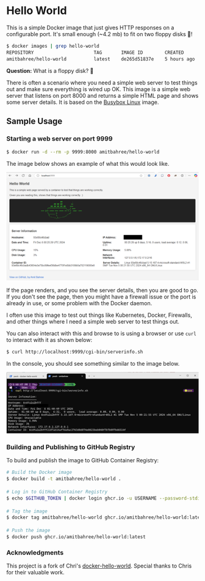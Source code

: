 # Hello World

This is a simple Docker image that just gives HTTP responses on a configurable port. It's small enough (~4.2 mb) to fit on two floppy disks 💾!

```bash
$ docker images | grep hello-world
REPOSITORY                      TAG       IMAGE ID        CREATED          VIRTUAL SIZE
amitbahree/hello-world          latest    de265d51837e    5 hours ago      4.28MB
```
**Question:** What is a floppy disk? 🤔

There is often a scenario where you need a simple web server to test things out and make sure everything is wired up OK. This image is a simple web server that listens on port 8000 and returns a simple HTML page and shows some server details. It is based on the [Busybox Linux](https://www.busybox.net/about.html) image.

## Sample Usage

### Starting a web server on port 9999

```bash
$ docker run -d --rm -p 9999:8000 amitbahree/hello-world
```
The image below shows an example of what this would look like.

![Hello World](./images/hello-world.png)

If the page renders, and you see the server details, then you are good to go. If you don't see the page, then you might have a firewall issue or the port is already in use, or some problem with the Docker daemon.

I often use this image to test out things like Kubernetes, Docker, Firewalls, and other things where I need a simple web server to test things out.

You can also interact with this and browse to is using a browser or use `curl` to interact with it as shown below:

```bash
$ curl http://localhost:9999/cgi-bin/serverinfo.sh
```
In the console, you should see something similar to the image below.

![Hello World](./images/hello-world-curl.png)

### Building and Publishing to GitHub Registry

To build and publish the image to GitHub Container Registry:

```bash
# Build the Docker image
$ docker build -t amitbahree/hello-world .

# Log in to GitHub Container Registry
$ echo $GITHUB_TOKEN | docker login ghcr.io -u USERNAME --password-stdin

# Tag the image
$ docker tag amitbahree/hello-world ghcr.io/amitbahree/hello-world:latest

# Push the image
$ docker push ghcr.io/amitbahree/hello-world:latest
```

### Acknowledgments

This project is a fork of Chri's [docker-hello-world](https://github.com/crccheck/docker-hello-world). Special thanks to Chris for their valuable work.
